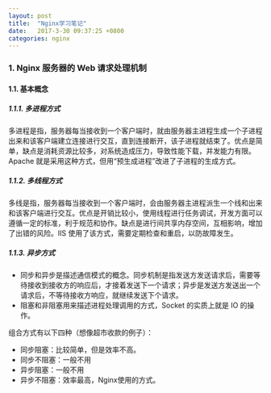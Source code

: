 ```yaml
---
layout: post
title:  "Nginx学习笔记"
date:   2017-3-30 09:37:25 +0800
categories: nginx
---
```

### 1. Nginx 服务器的 Web 请求处理机制
#### 1.1. 基本概念
##### 1.1.1. 多进程方式
多进程是指，服务器每当接收到一个客户端时，就由服务器主进程生成一个子进程出来和该客户端建立连接进行交互，直到连接断开，该子进程就结束了。优点是简单，缺点是消耗资源比较多，对系统造成压力，导致性能下载，并发能力有限。Apache 就是采用这种方式，但用“预生成进程”改进了子进程的生成方式。
##### 1.1.2. 多线程方式
多线是指，服务器每当接收到一个客户端时，会由服务器主进程派生一个线和出来和该客户端进行交互。优点是开销比较小，使用线程进行任务调试，开发方面可以遵循一定的标准，利于规范和协作。缺点是进行间共享内存空间，互相影响，增加了出错的风险。IIS 使用了该方式，需要定期检查和重启，以防故障发生。
##### 1.1.3. 异步方式
- 同步和异步是描述通信模式的概念。同步机制是指发送方发送请求后，需要等待接收到接收方的响应后，才接着发送下一个请求；异步是发送方发送出一个请求后，不等待接收方响应，就继续发送下个请求。
- 阻塞和非阻塞用来描述进程处理调用的方式，Socket 的实质上就是 IO 的操作。

组合方式有以下四种（想像超市收款的例子）：
- 同步阻塞：比较简单，但是效率不高。
- 同步不阻塞：一般不用
- 异步阻塞：一般不用
- 异步不阻塞：效率最高，Nginx使用的方式。







